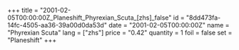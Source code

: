 +++
title = "2001-02-05T00:00:00Z_Planeshift_Phyrexian_Scuta_[zhs]_false"
id = "8dd473fa-14fc-4505-aa36-39a00d0da53d"
date = "2001-02-05T00:00:00Z"
name = "Phyrexian Scuta"
lang = ["zhs"]
price = "0.42"
quantity = 1
foil = false
set = "Planeshift"
+++
